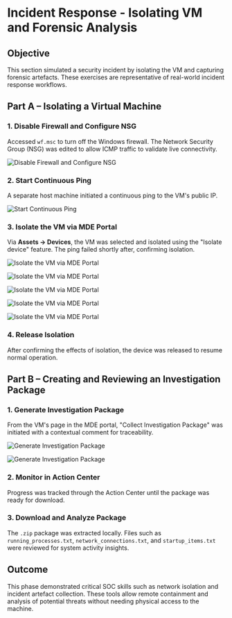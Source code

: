 # Incident Response - Isolating VM and Forensic Analysis

## Objective
This section simulated a security incident by isolating the VM and capturing forensic artefacts. These exercises are representative of real-world incident response workflows.

## Part A – Isolating a Virtual Machine

### 1. Disable Firewall and Configure NSG
Accessed `wf.msc` to turn off the Windows firewall. The Network Security Group (NSG) was edited to allow ICMP traffic to validate live connectivity.

![Disable Firewall and Configure NSG]()

### 2. Start Continuous Ping
A separate host machine initiated a continuous ping to the VM's public IP.

![Start Continuous Ping]()

### 3. Isolate the VM via MDE Portal
Via **Assets → Devices**, the VM was selected and isolated using the "Isolate device" feature. The ping failed shortly after, confirming isolation.

![Isolate the VM via MDE Portal]()

![Isolate the VM via MDE Portal]()

![Isolate the VM via MDE Portal]()

![Isolate the VM via MDE Portal]()

![Isolate the VM via MDE Portal]()

### 4. Release Isolation
After confirming the effects of isolation, the device was released to resume normal operation.

## Part B – Creating and Reviewing an Investigation Package

### 1. Generate Investigation Package
From the VM's page in the MDE portal, "Collect Investigation Package" was initiated with a contextual comment for traceability.

![Generate Investigation Package]()

![Generate Investigation Package]()

### 2. Monitor in Action Center
Progress was tracked through the Action Center until the package was ready for download.

### 3. Download and Analyze Package
The `.zip` package was extracted locally. Files such as `running_processes.txt`, `network_connections.txt`, and `startup_items.txt` were reviewed for system activity insights.

## Outcome
This phase demonstrated critical SOC skills such as network isolation and incident artefact collection. These tools allow remote containment and analysis of potential threats without needing physical access to the machine.
